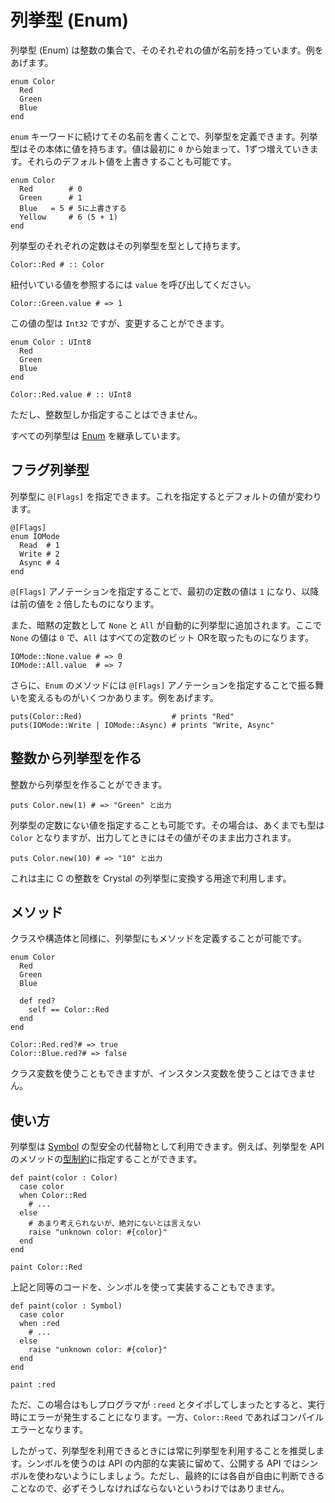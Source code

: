 # 列挙型 (Enum)

列挙型 (Enum) は整数の集合で、そのそれぞれの値が名前を持っています。例をあげます。

```crystal
enum Color
  Red
  Green
  Blue
end
```

`enum` キーワードに続けてその名前を書くことで、列挙型を定義できます。列挙型はその本体に値を持ちます。値は最初に `0` から始まって、1ずつ増えていきます。それらのデフォルト値を上書きすることも可能です。

```crystal
enum Color
  Red        # 0
  Green      # 1
  Blue   = 5 # 5に上書きする
  Yellow     # 6 (5 + 1)
end
```

列挙型のそれぞれの定数はその列挙型を型として持ちます。

```crystal
Color::Red # :: Color
```

紐付いている値を参照するには `value` を呼び出してください。

```crystal
Color::Green.value # => 1
```

この値の型は `Int32` ですが、変更することができます。

```crystal
enum Color : UInt8
  Red
  Green
  Blue
end

Color::Red.value # :: UInt8
```

ただし、整数型しか指定することはできません。

すべての列挙型は [Enum](https://crystal-lang.org/api/Enum.html) を継承しています。

## フラグ列挙型

列挙型に `@[Flags]` を指定できます。これを指定するとデフォルトの値が変わります。

```crystal
@[Flags]
enum IOMode
  Read  # 1
  Write # 2
  Async # 4
end
```

`@[Flags]` アノテーションを指定することで、最初の定数の値は `1` になり、以降は前の値を `2` 倍したものになります。

また、暗黙の定数として `None` と `All` が自動的に列挙型に追加されます。ここで `None` の値は `0` で、`All` はすべての定数のビット ORを取ったものになります。

```crystal
IOMode::None.value # => 0
IOMode::All.value  # => 7
```

さらに、`Enum` のメソッドには `@[Flags]` アノテーションを指定することで振る舞いを変えるものがいくつかあります。例をあげます。

```crystal
puts(Color::Red)                    # prints "Red"
puts(IOMode::Write | IOMode::Async) # prints "Write, Async"
```

## 整数から列挙型を作る

整数から列挙型を作ることができます。

```crystal
puts Color.new(1) # => "Green" と出力
```

列挙型の定数にない値を指定することも可能です。その場合は、あくまでも型は `Color` となりますが、出力してときにはその値がそのまま出力されます。

```crystal
puts Color.new(10) # => "10" と出力
```

これは主に C の整数を Crystal の列挙型に変換する用途で利用します。

## メソッド

クラスや構造体と同様に、列挙型にもメソッドを定義することが可能です。

```crystal
enum Color
  Red
  Green
  Blue

  def red?
    self == Color::Red
  end
end

Color::Red.red?# => true
Color::Blue.red?# => false
```

クラス変数を使うこともできますが、インスタンス変数を使うことはできません。

## 使い方

列挙型は [Symbol](https://crystal-lang.org/api/Symbol.html) の型安全の代替物として利用できます。例えば、列挙型を API のメソッドの[型制約](type_restrictions.md)に指定することができます。

```crystal
def paint(color : Color)
  case color
  when Color::Red
    # ...
  else
    # あまり考えられないが、絶対にないとは言えない
    raise "unknown color: #{color}"
  end
end

paint Color::Red
```

上記と同等のコードを、シンボルを使って実装することもできます。

```crystal
def paint(color : Symbol)
  case color
  when :red
    # ...
  else
    raise "unknown color: #{color}"
  end
end

paint :red
```

ただ、この場合はもしプログラマが `:reed` とタイポしてしまったとすると、実行時にエラーが発生することになります。一方、`Color::Reed` であればコンパイルエラーとなります。

したがって、列挙型を利用できるときには常に列挙型を利用することを推奨します。シンボルを使うのは API の内部的な実装に留めて、公開する API ではシンボルを使わないようにしましょう。ただし、最終的には各自が自由に判断できることなので、必ずそうしなければならないというわけではありません。
